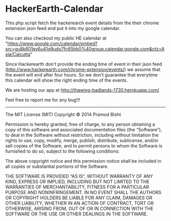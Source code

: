 HackerEarth-Calendar
======

This php script fetch the hackerearch event details from the their chrome extension json feed and put it into my google calendar.

You can also checkout my public HE calendar at "https://www.google.com/calendar/embed?src=gu8k601ev6u41q9udo7fc65hb0%40group.calendar.google.com&ctz=Asia/Calcutta"
	

Since Hackerearth don't provide the ending time of event in their json feed (http://www.hackerearth.com/chrome-extension/events/) we assume that the event will end after four hours. So we don't guarantee that everytime this calendar will show the right ending time of the events.

We are hosting our app at http://thawing-badlands-1730.herokuapp.com/

Feel free to report me for any bug!!!








---------------------------------------------------------------------------------------


The MIT License (MIT)
Copyright © 2014 Pramod Bisht 

Permission is hereby granted, free of charge, to any person obtaining a copy of this software and associated documentation files (the “Software”), to deal in the Software without restriction, including without limitation the rights to use, copy, modify, merge, publish, distribute, sublicense, and/or sell copies of the Software, and to permit persons to whom the Software is furnished to do so, subject to the following conditions:

The above copyright notice and this permission notice shall be included in all copies or substantial portions of the Software.

THE SOFTWARE IS PROVIDED “AS IS”, WITHOUT WARRANTY OF ANY KIND, EXPRESS OR IMPLIED, INCLUDING BUT NOT LIMITED TO THE WARRANTIES OF MERCHANTABILITY, FITNESS FOR A PARTICULAR PURPOSE AND NONINFRINGEMENT. IN NO EVENT SHALL THE AUTHORS OR COPYRIGHT HOLDERS BE LIABLE FOR ANY CLAIM, DAMAGES OR OTHER LIABILITY, WHETHER IN AN ACTION OF CONTRACT, TORT OR OTHERWISE, ARISING FROM, OUT OF OR IN CONNECTION WITH THE SOFTWARE OR THE USE OR OTHER DEALINGS IN THE SOFTWARE.


 
